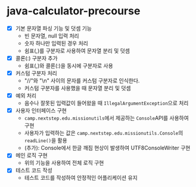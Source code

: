 # java-calculator-precourse

- [x] 기본 문자열 파싱 기능 및 덧셈 기능
    - 빈 문자열, null 입력 처리
    - 숫자 하나만 입력된 경우 처리
    - 쉼표(,)를 구분자로 사용하여 문자열 분리 및 덧셈
- [x] 콜론(:) 구분자 추가
  - 쉼표(,)와 콜론(:)을 동시에 구분자로 사용
- [x] 커스텀 구분자 처리
  - "//"와 "\n" 사이의 문자를 커스텀 구분자로 인식한다.
  - 커스텀 구분자를 사용했을 때 문자열 분리 및 덧셈
- [x] 예외 처리
  - 음수나 잘못된 입력값이 들어왔을 때 `IllegalArgumentException`으로 처리
- [x] 사용자 인터페이스 구현
  - `camp.nextstep.edu.missionutils`에서 제공하는 `Console`API를 사용하여 구현
  - 사용자가 입력하는 값은 `camp.nextstep.edu.missionutils.Console`의 `readLine()`을 활용
  - (추가): Console에서 한글 깨짐 현상이 발생하여 UTF8ConsoleWriter 구현
- [x] 메인 로직 구현
  - 위의 기능을 사용하여 전체 로직 구현
- [x] 테스트 코드 작성
  - 테스트 코드를 작성하여 안정적인 어플리케이션 유지